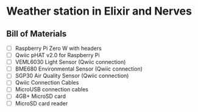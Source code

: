# Weather station in Elixir and Nerves

## Bill of Materials

- [ ] Raspberry Pi Zero W with headers
- [ ] Qwiic pHAT v2.0 for Raspberry Pi
- [ ] VEML6030 Light Sensor (Qwiic connection)
- [ ] BME680 Environmental Sensor (Qwiic connection)
- [ ] SGP30 Air Quality Sensor (Qwiic connection)
- [ ] Qwiic Connection Cables
- [ ] MicroUSB connection cables
- [ ] 4GB+ MicroSD card
- [ ] MicroSD card reader
